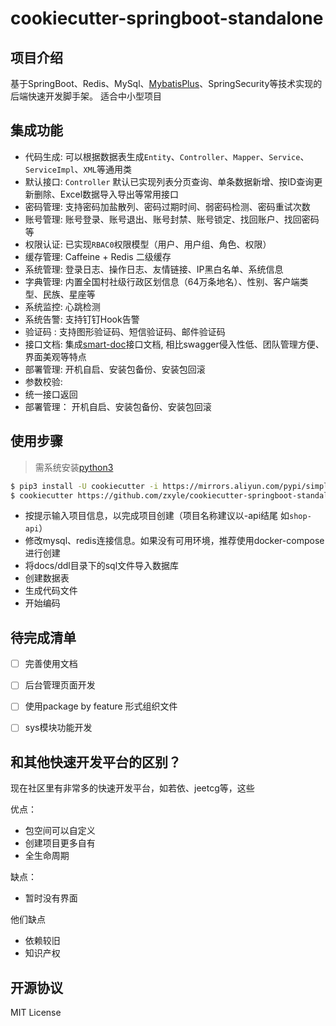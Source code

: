 # cookiecutter-springboot-standalone

## 项目介绍
基于SpringBoot、Redis、MySql、[MybatisPlus](https://baomidou.com/)、SpringSecurity等技术实现的后端快速开发脚手架。 适合中小型项目


## 集成功能
- 代码生成: 可以根据数据表生成`Entity`、`Controller`、`Mapper`、`Service`、`ServiceImpl`、`XML`等通用类
- 默认接口: `Controller` 默认已实现列表分页查询、单条数据新增、按ID查询更新删除、Excel数据导入导出等常用接口
- 密码管理: 支持密码加盐散列、密码过期时间、弱密码检测、密码重试次数
- 账号管理: 账号登录、账号退出、账号封禁、账号锁定、找回账户、找回密码等
- 权限认证: 已实现`RBAC0`权限模型（用户、用户组、角色、权限）
- 缓存管理: Caffeine + Redis 二级缓存
- 系统管理: 登录日志、操作日志、友情链接、IP黑白名单、系统信息
- 字典管理: 内置全国村社级行政区划信息（64万条地名）、性别、客户端类型、民族、星座等
- 系统监控: 心跳检测
- 系统告警: 支持钉钉Hook告警
- 验证码  : 支持图形验证码、短信验证码、邮件验证码
- 接口文档: 集成[smart-doc](https://smart-doc-group.github.io/#/zh-cn/)接口文档, 相比swagger侵入性低、团队管理方便、界面美观等特点
- 部署管理: 开机自启、安装包备份、安装包回滚
- 参数校验:
- 统一接口返回
- 部署管理： 开机自启、安装包备份、安装包回滚


## 使用步骤
> 需系统安装[python3](https://www.python.org/downloads/)
```bash
$ pip3 install -U cookiecutter -i https://mirrors.aliyun.com/pypi/simple/
$ cookiecutter https://github.com/zxyle/cookiecutter-springboot-standalone.git 
```

- 按提示输入项目信息，以完成项目创建（项目名称建议以-api结尾 如`shop-api`）
- 修改mysql、redis连接信息。如果没有可用环境，推荐使用docker-compose进行创建
- 将docs/ddl目录下的sql文件导入数据库
- 创建数据表
- 生成代码文件
- 开始编码

## 待完成清单
- [ ] 完善使用文档
- [ ] 后台管理页面开发
- [ ] 使用package by feature 形式组织文件
- [ ] sys模块功能开发


## 和其他快速开发平台的区别？
现在社区里有非常多的快速开发平台，如若依、jeetcg等，这些

优点：
- 包空间可以自定义
- 创建项目更多自有
- 全生命周期

缺点：
- 暂时没有界面

他们缺点
- 依赖较旧
- 知识产权


## 开源协议
MIT License
